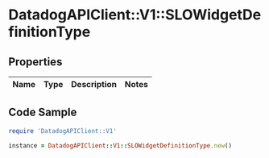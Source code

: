 # DatadogAPIClient::V1::SLOWidgetDefinitionType

## Properties

Name | Type | Description | Notes
------------ | ------------- | ------------- | -------------

## Code Sample

```ruby
require 'DatadogAPIClient::V1'

instance = DatadogAPIClient::V1::SLOWidgetDefinitionType.new()
```


